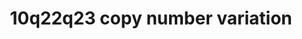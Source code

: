 ---
annotations:
- id: PW:0000013
  parent: disease pathway
  type: Pathway Ontology
  value: disease pathway
- id: DOID:0060429
  parent: genetic disease
  type: Disease Ontology
  value: chromosomal duplication syndrome
- id: DOID:0060388
  parent: genetic disease
  type: Disease Ontology
  value: chromosomal deletion syndrome
authors:
- Fehrhart
- Pklemmer
- Eweitz
- Egonw
citedin: ''
communities:
- ONTOX
- RareDiseases
description: '10q22q23 copy number variation syndrome is a rare genetic syndrome caused
  by a deletion or duplication in the region 10q22q23 of chromosome 10. The exact
  position (chr10:82,045,472-88,931,651, GRCh37) was taken from Kirov et al. 2014
  and literature cited there. Patients usually suffer from developmental delay and
  psychiatric disorders as well as facial dyspmorphisms, and cardiac abnormalities. '
last-edited: 2025-06-22
ndex: null
organisms:
- Homo sapiens
redirect_from:
- /index.php/Pathway:WP5402
- /instance/WP5402
- /instance/WP5402_r139552
revision: r139552
schema-jsonld:
- '@context': https://schema.org/
  '@id': https://wikipathways.github.io/pathways/WP5402.html
  '@type': Dataset
  creator:
    '@type': Organization
    name: WikiPathways
  description: '10q22q23 copy number variation syndrome is a rare genetic syndrome
    caused by a deletion or duplication in the region 10q22q23 of chromosome 10. The
    exact position (chr10:82,045,472-88,931,651, GRCh37) was taken from Kirov et al.
    2014 and literature cited there. Patients usually suffer from developmental delay
    and psychiatric disorders as well as facial dyspmorphisms, and cardiac abnormalities. '
  keywords:
  - 11-cis-Retinaldehyde
  - 2-oxoglutarate
  - ACTN2
  - ADAM10
  - ADIRF
  - AFG3L2
  - ATP
  - BMP2
  - BMPR1A
  - BUB1B
  - C10orf99
  - CCSER2
  - CDHR1
  - CEBPA
  - Ca2+
  - DNAJB13
  - DYDC1
  - DYDC2
  - Diphosphate
  - ERBB4
  - FAM25A
  - GHITM
  - GLUD1
  - GPR15
  - GRID1
  - H+
  - H₂O
  - IQUB
  - K+
  - L-glutamate
  - L-methionine
  - LDB3
  - LINC00858
  - LRIT1
  - LRIT2
  - MAD2L2
  - MAS1
  - MAT1A
  - MIR346
  - MMRN2
  - Mg2+
  - NFKB1
  - NME5
  - NRG3
  - OPN4
  - PDS5A
  - PDS5B
  - PPARG
  - PRXL2A
  - Phosphate
  - RAD21
  - RGR
  - ROPN1L
  - RSPH1
  - RSPH14
  - RSPH3
  - RSPH4A
  - RSPH6A
  - RSPH9
  - Retinal
  - S-adenosyl-L-methionine
  - SF3B4
  - SH2D4B
  - SH3GL3
  - SHLD1
  - SHLD2
  - SHLD3
  - SIRT4
  - SMC1A
  - SMC3
  - SNCG
  - STAG1
  - SUSD2
  - TNFSF11
  - TSPAN14
  - VEGFA
  - WAPAL
  - ZMYND11
  license: CC0
  name: 10q22q23 copy number variation
seo: CreativeWork
title: 10q22q23 copy number variation
wpid: WP5402
---